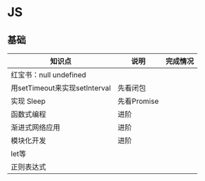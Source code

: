 # JS
## 基础

知识点                                          |说明       |完成情况
------------------------------------------------|-----------|-------
红宝书：null undefined                           |           |       
用setTimeout来实现setInterval                    |先看闭包    |       
实现 Sleep                                       |先看Promise|
函数式编程                                       |进阶       |
渐进式网络应用                                   |进阶       |
模块化开发                                       |进阶       |
let等                                           |           |
正则表达式                                       |           |